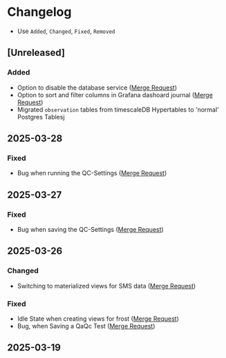 # Changelog
- Use `Added`, `Changed`, `Fixed`, `Removed`

## [Unreleased]

### Added
- Option to disable the database service ([Merge Request](https://codebase.helmholtz.cloud/ufz-tsm/tsm-orchestration/-/merge_requests/358))
- Option to sort and filter columns in Grafana dashoard journal ([Merge Request](https://codebase.helmholtz.cloud/ufz-tsm/tsm-orchestration/-/merge_requests/349))
- Migrated `observation` tables from timescaleDB Hypertables to 'normal' Postgres Tablesj

## 2025-03-28

### Fixed
- Bug when running the QC-Settings ([Merge Request](https://codebase.helmholtz.cloud/ufz-tsm/tsm-orchestration/-/merge_requests/343))

## 2025-03-27

### Fixed
- Bug when saving the QC-Settings ([Merge Request](https://codebase.helmholtz.cloud/ufz-tsm/tsm-orchestration/-/merge_requests/341))

## 2025-03-26

### Changed
- Switching to materialized views for SMS data ([Merge Request](https://codebase.helmholtz.cloud/ufz-tsm/tsm-orchestration/-/merge_requests/326))

### Fixed
- Idle State when creating views for frost ([Merge Request](https://codebase.helmholtz.cloud/ufz-tsm/tsm-orchestration/-/merge_requests/336))
- Bug, when Saving a QaQc Test ([Merge Request](https://codebase.helmholtz.cloud/ufz-tsm/tsm-orchestration/-/merge_requests/337))

## 2025-03-19
